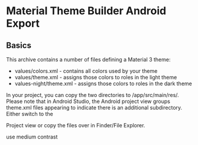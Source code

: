 # Material Theme Builder Android Export

## Basics

This archive contains a number of files defining a Material 3 theme:

* values/colors.xml        - contains all colors used by your theme
* values/theme.xml         - assigns those colors to roles in the light theme
* values-night/theme.xml   - assigns those colors to roles in the dark theme

In your project, you can copy the two directories to /app/src/main/res/.
Please note that in Android Studio, the Android project view groups theme.xml files
appearing to indicate there is an additional subdirectory. Either switch to the

Project view or copy the files over in Finder/File Explorer.

use medium contrast